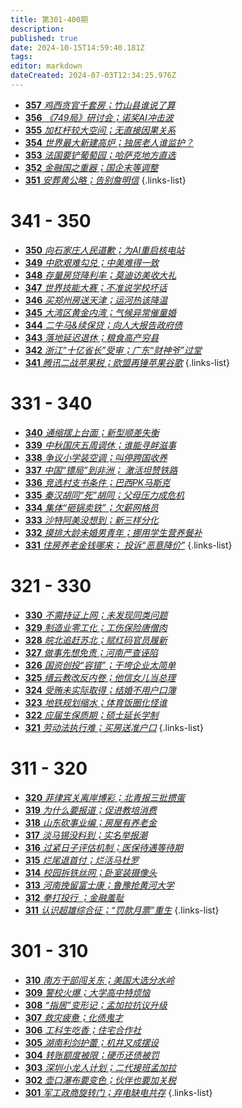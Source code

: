 ```yaml
---
title: 第301-400期
description: 
published: true
date: 2024-10-15T14:59:40.181Z
tags: 
editor: markdown
dateCreated: 2024-07-03T12:34:25.976Z
---
```


<!--
# 391 - 400

- [**400** **](./301-400/400.md)
- [**399** **](./301-400/399.md)
- [**398** **](./301-400/398.md)
- [**397** **](./301-400/397.md)
- [**396** **](./301-400/396.md)
- [**395** **](./301-400/395.md)
- [**394** **](./301-400/394.md)
- [**393** **](./301-400/393.md)
- [**392** **](./301-400/392.md)
- [**391** **](./301-400/391.md)
{.links-list}

# 381 - 390

- [**390** **](./301-400/390.md)
- [**389** **](./301-400/389.md)
- [**388** **](./301-400/388.md)
- [**387** **](./301-400/387.md)
- [**386** **](./301-400/386.md)
- [**385** **](./301-400/385.md)
- [**384** **](./301-400/384.md)
- [**383** **](./301-400/383.md)
- [**382** **](./301-400/382.md)
- [**381** **](./301-400/381.md)
{.links-list}

# 371 - 380

- [**380** **](./301-400/380.md)
- [**379** **](./301-400/379.md)
- [**378** **](./301-400/378.md)
- [**377** **](./301-400/377.md)
- [**376** **](./301-400/376.md)
- [**375** **](./301-400/375.md)
- [**374** **](./301-400/374.md)
- [**373** **](./301-400/373.md)
- [**372** **](./301-400/372.md)
- [**371** **](./301-400/371.md)
{.links-list}

# 361 - 370

- [**370** **](./301-400/370.md)
- [**369** **](./301-400/369.md)
- [**368** **](./301-400/368.md)
- [**367** **](./301-400/367.md)
- [**366** **](./301-400/366.md)
- [**365** **](./301-400/365.md)
- [**364** **](./301-400/364.md)
- [**363** **](./301-400/363.md)
- [**362** **](./301-400/362.md)
- [**361** **](./301-400/361.md)
{.links-list}

# 351 - 360

- [**360** **](./301-400/360.md)
- [**359** **](./301-400/359.md)
- [**358** **](./301-400/358.md)-->
- [**357** *鸡西贪官千套房；竹山县谁说了算*](./301-400/357.md)
- [**356** *《749局》研讨会；诺奖AI冲击波*](./301-400/356.md)
- [**355** *加杠杆较大空间；无直接因果关系*](./301-400/355.md)
- [**354** *世界最大新建高炉；独居老人谁监护？*](./301-400/354.md)
- [**353** *法国要铲葡萄园；哈萨克地方直选*](./301-400/353.md)
- [**352** *金融国之重器；国企末等调整*](./301-400/352.md)
- [**351** *安葬黄公略；告别詹明信*](./301-400/351.md)
{.links-list}

# 341 - 350

- [**350** *向石家庄人民道歉；为AI重启核电站*](./301-400/350.md)
- [**349** *中欧艰难勾兑；中美难得一致*](./301-400/349.md)
- [**348** *存量房贷降利率；莫迪访美收大礼*](./301-400/348.md)
- [**347** *世界技能大赛；不准说学校坏话*](./301-400/347.md)
- [**346** *买郑州房送天津；运河热该降温*](./301-400/346.md)
- [**345** *大湾区黄金内湾；气候异常催童婚*](./301-400/345.md)
- [**344** *二牛马&续保贷；向人大报告政府债*](./301-400/344.md)
- [**343** *落地延迟退休；粮食高产穷县*](./301-400/343.md)
- [**342** *浙江“十亿省长”受审；广东“财神爷”过堂*](./301-400/342.md)
- [**341** *腾讯二战苹果税；欧盟再锤苹果谷歌*](./301-400/341.md)
{.links-list}

# 331 - 340

- [**340** *通缩摆上台面；新型顺差失衡*](./301-400/340.md)
- [**339** *中秋国庆五周调休；谁能寻衅滋事*](./301-400/339.md)
- [**338** *争议小学装空调；叫停跨国收养*](./301-400/338.md)
- [**337** *中国“镖局”到非洲； 激活坦赞铁路*](./301-400/337.md)
- [**336** *竞选村支书条件；巴西PK马斯克*](./301-400/336.md)
- [**335** *秦汉胡同“死”胡同；父母压力成危机*](./301-400/335.md)
- [**334** *集体“砸锅卖铁”；欠薪网格员*](./301-400/334.md)
- [**333** *沙特阿美没想到；新三样分化*](./301-400/333.md)
- [**332** *摸排大龄未婚男青年；挪用学生营养餐补*](./301-400/332.md)
- [**331** *住房养老金钱哪来； 投诉“恶意降价”*](./301-400/331.md)
{.links-list}

# 321 - 330

- [**330** *不需持证上网；未发现同类问题*](./301-400/330.md)
- [**329** *制造业零工化；工伤保险唐僧肉*](./301-400/329.md)
- [**328** *皖北追赶苏北；赋红码官员履新*](./301-400/328.md)
- [**327** *做事先想免责；河南严查诬陷*](./301-400/327.md)
- [**326** *国资创投“容错”；干垮企业太简单*](./301-400/326.md)
- [**325** *缙云教改反内卷；他信女儿当总理*](./301-400/325.md)
- [**324** *受贿未实际取得；结婚不用户口簿*](./301-400/324.md)
- [**323** *地铁规划缩水；体育饭圈化怪谁*](./301-400/323.md)
- [**322** *应届生保质期；硕士延长学制*](./301-400/322.md)
- [**321** *劳动法执行难；买房送准户口*](./301-400/321.md)
{.links-list}

# 311 - 320

- [**320** *菲律宾关离岸博彩；北青报三批掼蛋*](./301-400/320.md)
- [**319** *为什么要报道；促进教培消费*](./301-400/319.md)
- [**318** *山东砍事业编；房屋有养老金*](./301-400/318.md)
- [**317** *淡马锡没料到；实名举报潮*](./301-400/317.md)
- [**316** *过紧日子评估机制；医保待遇等待期*](./301-400/316.md)
- [**315** *烂尾退首付；烂活马杜罗*](./301-400/315.md)
- [**314** *校园拆铁丝网；卧室装摄像头*](./301-400/314.md)
- [**313** *河南挽留富士康；鲁豫抢黄河大学*](./301-400/313.md)
- [**312** *拳打投行 ；金融羞耻*](./301-400/312.md)
- [**311** *认识超雄综合征；“罚款月票”重生*](./301-400/311.md)
{.links-list}

# 301 - 310

- [**310** *南方干部闯关东；美国大选分水岭*](./301-400/310.md)
- [**309** *警校火爆；大学高中特烦恼*](./301-400/309.md)
- [**308** *“指居”变形记；孟加拉抗议升级*](./301-400/308.md)
- [**307** *救灾疲惫；化债鬼才*](./301-400/307.md)
- [**306** *工科生吃香；住宅合作社*](./301-400/306.md)
- [**305** *湖南利剑护蕾；机井又成摆设*](./301-400/305.md)
- [**304** *转账额度被限；硬币还债被罚*](./301-400/304.md)
- [**303** *深圳小龙人计划；二代接班孟加拉*](./301-400/303.md)
- [**302** *壶口瀑布要变色；伙伴也要加关税*](./301-400/302.md)
- [**301** *军工政商旋转门；弃电缺电共存*](./301-400/301.md)
{.links-list}
